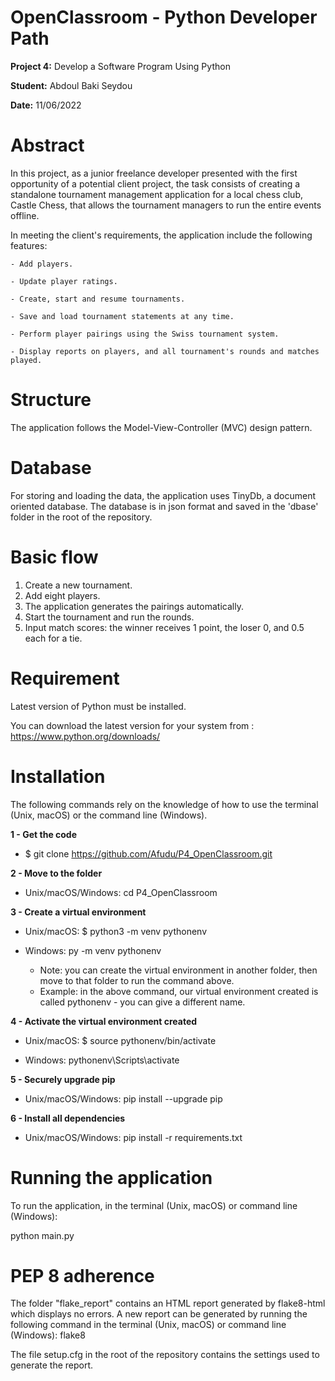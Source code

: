 # OpenClassroom - Python Developer Path

**Project 4:** Develop a Software Program Using Python

**Student:** Abdoul Baki Seydou

**Date:** 11/06/2022

# Abstract
In this project, as a junior freelance developer presented with the first opportunity of a potential client project,
the task consists of creating a standalone tournament management application for a local chess club, Castle Chess, 
that allows the tournament managers to run the entire events offline.

In meeting the client's requirements, the application include the following features:

    - Add players. 
    
    - Update player ratings.
    
    - Create, start and resume tournaments.
    
    - Save and load tournament statements at any time.
    
    - Perform player pairings using the Swiss tournament system.
    
    - Display reports on players, and all tournament's rounds and matches played.

# Structure
The application follows the Model-View-Controller (MVC) design pattern.

# Database
For storing and loading the data, the application uses TinyDb, a document oriented database. 
The database is in json format and saved in the 'dbase' folder in the root of the repository.

# Basic flow
1. Create a new tournament.
2. Add eight players.
3. The application generates the pairings automatically.
4. Start the tournament and run the rounds.
5. Input match scores: the winner receives 1 point, the loser 0, and 0.5 each for a tie.

# Requirement

Latest version of Python must be installed.

You can download the latest version for your system from : https://www.python.org/downloads/

# Installation

The following commands rely on the knowledge of how to use the terminal (Unix, macOS) or the command line (Windows).

**1 - Get the code**

  * $ git clone https://github.com/Afudu/P4_OpenClassroom.git

**2 - Move to the folder**

  * Unix/macOS/Windows: cd P4_OpenClassroom

**3 - Create a virtual environment**

  * Unix/macOS: $ python3 -m venv pythonenv
  * Windows: py -m venv pythonenv
  
    * Note: you can create the virtual environment in another folder, then move to that folder to run the command above.
    * Example: in the above command, our virtual environment created is called pythonenv - you can give a different name.

**4 - Activate the virtual environment created**

  * Unix/macOS: $ source pythonenv/bin/activate

  * Windows: pythonenv\Scripts\activate

**5 - Securely upgrade pip**

 * Unix/macOS/Windows: pip install --upgrade pip

**6 - Install all dependencies**

 * Unix/macOS/Windows: pip install -r requirements.txt

# Running the application

To run the application, in the terminal (Unix, macOS) or command line (Windows):

  python main.py

# PEP 8 adherence
The folder "flake_report" contains an HTML report generated by flake8-html which displays no errors.
A new report can be generated by running the following command in the terminal (Unix, macOS) 
or command line (Windows): flake8

The file setup.cfg in the root of the repository contains the settings used to generate the report.